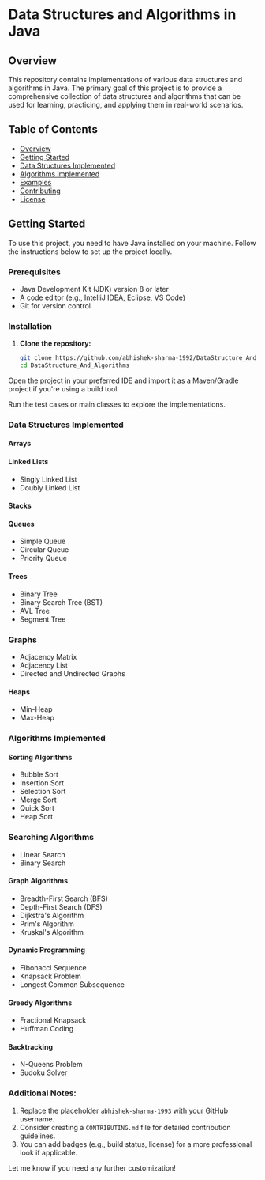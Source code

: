 # Data Structures and Algorithms in Java

## Overview
This repository contains implementations of various data structures and algorithms in Java. The primary goal of this project is to provide a comprehensive collection of data structures and algorithms that can be used for learning, practicing, and applying them in real-world scenarios.

## Table of Contents
- [Overview](#overview)
- [Getting Started](#getting-started)
- [Data Structures Implemented](#data-structures-implemented)
- [Algorithms Implemented](#algorithms-implemented)
- [Examples](#examples)
- [Contributing](#contributing)
- [License](#license)

## Getting Started

To use this project, you need to have Java installed on your machine. Follow the instructions below to set up the project locally.

### Prerequisites
- Java Development Kit (JDK) version 8 or later
- A code editor (e.g., IntelliJ IDEA, Eclipse, VS Code)
- Git for version control

### Installation

1. **Clone the repository:**

   ```bash
   git clone https://github.com/abhishek-sharma-1992/DataStructure_And_Algorithms.git
   cd DataStructure_And_Algorithms
Open the project in your preferred IDE and import it as a Maven/Gradle project if you're using a build tool.

Run the test cases or main classes to explore the implementations.

### Data Structures Implemented
#### Arrays
#### Linked Lists
  - Singly Linked List
  - Doubly Linked List
#### Stacks
#### Queues
  - Simple Queue
  - Circular Queue
  - Priority Queue
#### Trees
  - Binary Tree
  - Binary Search Tree (BST)
  - AVL Tree
  - Segment Tree
### Graphs
  - Adjacency Matrix
  - Adjacency List
  - Directed and Undirected Graphs
#### Heaps
  - Min-Heap
  - Max-Heap

### Algorithms Implemented
#### Sorting Algorithms
  - Bubble Sort
  - Insertion Sort
  - Selection Sort
  - Merge Sort
  - Quick Sort
  - Heap Sort
### Searching Algorithms
  - Linear Search
  - Binary Search
#### Graph Algorithms
  - Breadth-First Search (BFS)
  - Depth-First Search (DFS)
  - Dijkstra's Algorithm
  - Prim's Algorithm
  - Kruskal's Algorithm
#### Dynamic Programming
  - Fibonacci Sequence
  - Knapsack Problem
  - Longest Common Subsequence
#### Greedy Algorithms
  - Fractional Knapsack
  - Huffman Coding
#### Backtracking
  - N-Queens Problem
  - Sudoku Solver


### Additional Notes:
1. Replace the placeholder `abhishek-sharma-1993` with your GitHub username.
2. Consider creating a `CONTRIBUTING.md` file for detailed contribution guidelines.
3. You can add badges (e.g., build status, license) for a more professional look if applicable.

Let me know if you need any further customization!
